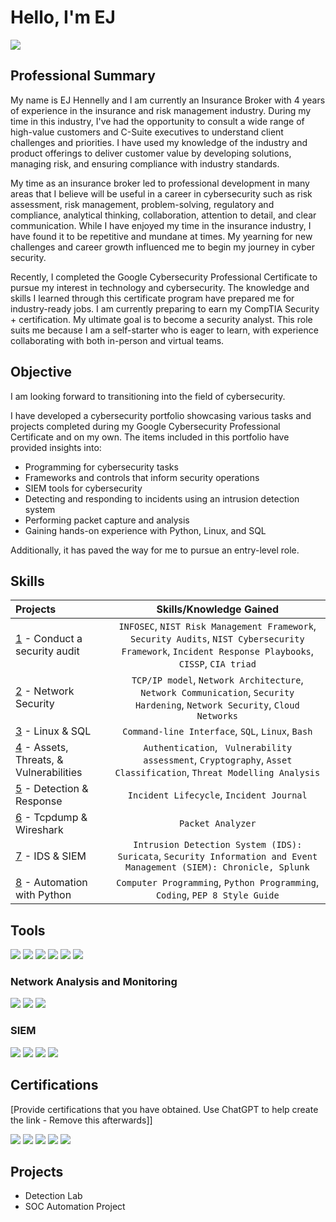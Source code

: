 # Hello, I'm EJ
<a href="https://www.linkedin.com/in/edward-hennelly-8ab907168/"><img src="https://img.shields.io/badge/-LinkedIn-0072b1?&style=for-the-badge&logo=linkedin&logoColor=white" /></a>

## Professional Summary

My name is EJ Hennelly and I am currently an Insurance Broker with 4 years of experience in the insurance and risk management industry. During my time in this industry, I've had the opportunity to consult a wide range of high-value customers and C-Suite executives to understand client challenges and priorities. I have used my knowledge of the industry and product offerings to deliver customer value by developing solutions, managing risk, and ensuring compliance with industry standards.

My time as an insurance broker led to professional development in many areas that I believe will be useful in a career in cybersecurity such as risk assessment, risk management, problem-solving, regulatory and compliance, analytical thinking, collaboration, attention to detail, and clear communication. While I have enjoyed my time in the insurance industry, I have found it to be repetitive and mundane at times. My yearning for new challenges and career growth influenced me to begin my journey in cyber security. 

Recently, I completed the Google Cybersecurity Professional Certificate to pursue my interest in technology and cybersecurity. The knowledge and skills I learned through this certificate program have prepared me for industry-ready jobs. I am currently preparing to earn my CompTIA Security + certification. My ultimate goal is to become a security analyst. This role suits me because I am a self-starter who is eager to learn, with  experience collaborating with both in-person and virtual teams.

## Objective

I am looking forward to transitioning into the field of cybersecurity. 

I have developed a cybersecurity portfolio showcasing various tasks and projects completed during my Google Cybersecurity Professional Certificate and on my own. The items included in this portfolio have provided insights into:
- Programming for cybersecurity tasks
- Frameworks and controls that inform security operations
- SIEM tools for cybersecurity
- Detecting and responding to incidents using an intrusion detection system
- Performing packet capture and analysis
- Gaining hands-on experience with Python, Linux, and SQL

Additionally, it has paved the way for me to pursue an entry-level role. 

## Skills
| Projects | Skills/Knowledge Gained | 
| :--- |:---:|
| [1](https://github.com/EJHENNELLY/Conduct-a-Security-Audit.git) - Conduct a security audit | `INFOSEC`, `NIST Risk Management Framework`, `Security Audits`, `NIST Cybersecurity Framework`, `Incident Response Playbooks`, `CISSP`, `CIA triad` |
| [2](https://github.com/EJHENNELLY/Network-Security-Projects.git) - Network Security | `TCP/IP model`,  `Network Architecture`, `Network Communication`, `Security Hardening`, `Network Security`, `Cloud Networks` |
| [3](https://github.com/EJHENNELLY/Linux-SQL.git) - Linux & SQL | `Command-line Interface`, `SQL`, `Linux`, `Bash` | 
| [4](https://github.com/EJHENNELLY/AssestsThreatsVulnerabilities.git) - Assets, Threats, & Vulnerabilities | `Authentication`, ` Vulnerability assessment`, `Cryptography`, `Asset Classification`, `Threat Modelling Analysis`|
| [5](https://github.com/EJHENNELLY/Detection-Response.git) - Detection & Response | `Incident Lifecycle`, `Incident Journal` |
| [6](https://github.com/EJHENNELLY/Tcpdump-Wireshark.git) - Tcpdump & Wireshark | `Packet Analyzer` | 
| [7](https://github.com/EJHENNELLY/IDS-SIEM-Tools.git) - IDS & SIEM | `Intrusion Detection System (IDS): Suricata`, `Security Information and Event Management (SIEM): Chronicle, Splunk` |
| [8](https://github.com/EJHENNELLY/Python-Automation.git) - Automation with Python | `Computer Programming`, `Python Programming`, `Coding`, `PEP 8 Style Guide`| 

## Tools
<div>
    <img src="https://img.shields.io/badge/-Python-3776AB?&style=for-the-badge&logo=Python&logoColor=white" />
    <img src="https://img.shields.io/badge/-SQL-4479A1?&style=for-the-badge&logo=MySQL&logoColor=white" />
    <img src="https://img.shields.io/badge/-Linux-FCC624?&style=for-the-badge&logo=Linux&logoColor=black" />
    <img src="https://img.shields.io/badge/-Markdown-000000?&style=for-the-badge&logo=Markdown&logoColor=white" />
    <img src="https://img.shields.io/badge/-Microsoft%20Azure-32CD32?&style=for-the-badge&logo=Microsoft%20Azure&logoColor=white" />
    <img src="https://img.shields.io/badge/-Google%20Workspace-4285F4?&style=for-the-badge&logo=Google%20Workspace&logoColor=white" />
</div>

### Network Analysis and Monitoring
<div>
    <img src="https://img.shields.io/badge/-Wireshark-1679A7?&style=for-the-badge&logo=Wireshark&logoColor=white" />
    <img src="https://img.shields.io/badge/-Suricata-EF3B2D?&style=for-the-badge&logo=Suricata&logoColor=white" />
    <img src="https://img.shields.io/badge/-tcpdump-005571?&style=for-the-badge&logo=Wireshark&logoColor=white" />
</div>

### SIEM
<div>
    <img src="https://img.shields.io/badge/-Chronicle-005571?&style=for-the-badge&logo=Google%20Cloud&logoColor=white" />
    <img src="https://img.shields.io/badge/-Splunk-000000?&style=for-the-badge&logo=Splunk&logoColor=white" />
    <img src="https://img.shields.io/badge/-Elastic-005571?&style=for-the-badge&logo=Elastic&logoColor=white" />
    <img src="https://img.shields.io/badge/-Microsoft%20Sentinel-0078D4?&style=for-the-badge&logo=Microsoft%20Azure&logoColor=white" />
</div>

## Certifications
[Provide certifications that you have obtained. Use ChatGPT to help create the link - Remove this afterwards]]
<div>
<img src="https://img.shields.io/badge/-Security%2B-FF0000?&style=for-the-badge&logo=CompTIA&logoColor=white" />
<img src="https://img.shields.io/badge/-Network%2B-007ACC?&style=for-the-badge&logo=CompTIA&logoColor=white" />
<img src="https://img.shields.io/badge/-A%2B-4D4D4D?&style=for-the-badge&logo=CompTIA&logoColor=white" />
<img src="https://img.shields.io/badge/-CDSA-006400?&style=for-the-badge&logoColor=white" />
<a href="https://coursera.org/share/0d0b8e5fdd3ae1e79a491f69c24632a5">
    <img src="https://img.shields.io/badge/-Google%20Cybersecurity%20Professional%20Certificate-4285F4?&style=for-the-badge&logo=Google&logoColor=white" />
</a>

</div>

## Projects
- Detection Lab
- SOC Automation Project
